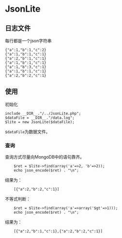 JsonLite
========

## 日志文件
每行都是一个json字符串

    {"a":1,"b":1,"c":2}
    {"a":1,"b":1,"c":1}
    {"a":2,"b":1,"c":1}
    {"a":1,"b":1,"c":1}
    {"a":1,"b":3,"c":1}
    {"a":1,"b":1,"c":1}
    {"a":2,"b":2,"c":1}

## 使用

初始化

    include __DIR__."/../JsonLite.php";
    $dataFile = __DIR__."/data.log";
    $lite = new JsonLite($dataFile);

`$dataFile`为数据文件。

### 查询
查询方式尽量向MongoDB中的语句靠齐。

        $ret = $lite->find(array('a'=>2, 'b'=>2));
        echo json_encode($ret) . "\n";
结果为：

        [{"a":2,"b":2,"c":1}]

不等式判断：

        $ret = $lite->find(array('a'=>array('$gt'=>1)));
        echo json_encode($ret) . "\n";
结果为：

        [{"a":2,"b":1,"c":1},{"a":2,"b":2,"c":1}]
